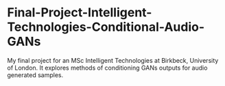 # Final-Project-Intelligent-Technologies-Conditional-Audio-GANs

My final project for an MSc Intelligent Technologies at Birkbeck, University of London.
It explores methods of conditioning GANs outputs for audio generated samples.
